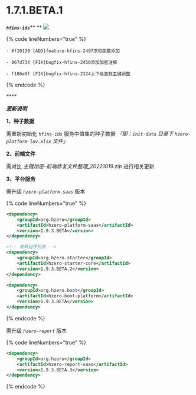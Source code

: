 # 1.7.1.BETA.1

_**`hfins-ids`**_** ** ![](https://img.shields.io/badge/-1.7.1.BETA.1-brightgreen)

{% code lineNumbers="true" %}
```shell
- 6f10139 [ADD]feature-hfins-2497求和函数添加

- 867d734 [FIX]bugfix-hfins-2450添加加密注解

- f186e0f [FIX]bugfix-hfins-2324上下级查找主键调整
```
{% endcode %}

_****_

_**更新说明**_

**1、种子数据**

需重新初始化 _`hfins-ids`_ 服务中值集的种子数据 _「即：`init-data` 目录下 `hzero-platform-lov.xlsx` 文件」_

**2、前端文件**

需对比 _主键加密-前端修复文件整理\_20221019.zip_ 进行相关更新

**3、平台服务**

需升级 _`hzero-platform-saas`_ 版本

{% code lineNumbers="true" %}
```xml
<dependency>
    <groupId>org.hzero</groupId>
    <artifactId>hzero-platform-saas</artifactId>
    <version>1.9.3.BETA</version>
</dependency>

<!-- 依赖组件列表 -->
<dependency>
    <groupId>org.hzero.starter</groupId>
    <artifactId>hzero-starter-core</artifactId>
    <version>1.9.3.BETA.2</version>
</dependency>

<dependency>
    <groupId>org.hzero.boot</groupId>
    <artifactId>hzero-boot-platform</artifactId>
    <version>1.9.3.BETA</version>
</dependency>
```
{% endcode %}

需升级 _`hzero-report`_ 版本

{% code lineNumbers="true" %}
```xml
<dependency>
    <groupId>org.hzero</groupId>
    <artifactId>hzero-report-saas</artifactId>
    <version>1.9.3.BETA.3</version>
</dependency>
```
{% endcode %}

